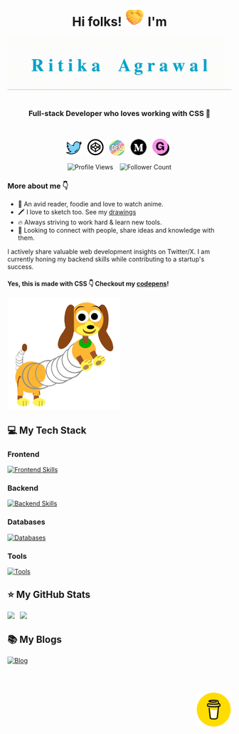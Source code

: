 <div align="center">
   <h1>Hi folks! <img width="45" height="45" src="./images/handshake.png">  I'm </h1> 
   <img src="./images/name-slow.gif"> 

   <br/>
   <br/>

   <h3>Full-stack Developer who loves working with CSS 💜 </h3>

   <br/>
   
   <p align='center'>
<a href="https://twitter.com/RitikaAgrawal08"><img width="35" height="35" src="/images/twitter.png"></a>&nbsp;&nbsp;
<a href="https://codepen.io/RitikaAgrawal08"><img width="38" height="38" src="/images/codepen.png"></a>&nbsp;&nbsp;
<a href="https://dev.to/ritikaagrawal08"><img width="35" height="35" src="./images/devto.png"></a>&nbsp;&nbsp;
<a href="https://medium.com/@RitikaAgrawal08"><img width="38" height="38" src="/images/medium.png"></a>&nbsp;&nbsp;
<a href="https://ritikaagrawal08.gumroad.com/"><img width="38" height="38" src="/images/gumroad.png"></a>&nbsp;&nbsp;
 </p>

   <p>
  <img src="https://komarev.com/ghpvc/?username=Ritika-Agrawal811&label=Profile%20views&color=2a17d1" alt="Profile Views" height="25px"/>
  &nbsp;&nbsp;
  <img src="https://img.shields.io/github/followers/Ritika-Agrawal811?color=2a17d1&label=Followers" alt="Follower Count" height="25px" /> 
</p>
</div>

### More about me :point_down:
- 📕 An avid reader, foodie and love to watch anime.
- 🖍️ I love to sketch too. See my [drawings](https://codepen.io/RitikaAgrawal08/full/WNwZzyb)
- 🔥 Always striving to work hard & learn new tools.
- 👯 Looking to connect with people, share ideas and knowledge with them.

<p> 
I actively share valuable web development insights on Twitter/X. I am currently honing my backend skills while contributing to a startup's success.</p>

#### Yes, this is made with CSS :point_down: Checkout my [codepens](https://codepen.io/RitikaAgrawal08)! 

<img src="images/slinky.png" alt="my single div slinky CSS art" style=" height:250px;"/>

## :computer: My Tech Stack

### Frontend

[![Frontend Skills](https://skillicons.dev/icons?i=html,css,js,react,next,tailwind,bootstrap,typescript,redux)](https://skillicons.dev)


### Backend

[![Backend Skills](https://skillicons.dev/icons?i=go,nodejs,graphql,kafka,redis)](https://skillicons.dev)

### Databases

[![Databases](https://skillicons.dev/icons?i=supabase,postgres,mongodb,mysql)](https://skillicons.dev)


### Tools

[![Tools](https://skillicons.dev/icons?i=git,github,docker,vscode,postman)](https://skillicons.dev)


## :star: My GitHub Stats

<img src="https://github-readme-stats-tau-ten-45.vercel.app/api?username=Ritika-Agrawal811&show_icons=true&card_width=300"/> &nbsp; <img src="https://streak-stats.demolab.com?user=Ritika-Agrawal811&hide_total_contributions=true&card_width=390"/>

## :books: My Blogs



[![Blog](https://github-readme-blog-cards.onrender.com?url=https://medium.com/@RitikaAgrawal08/recreating-marquee-loop-animation-with-css-ef3faa24d2ab)](https://medium.com/@RitikaAgrawal08/recreating-marquee-loop-animation-with-css-ef3faa24d2ab)


<br/>
<br/>

<p  align="right">
 <a href="https://buymeacoffee.com/ritikaagrawal08"><img width="80" height="80" src="/images/coffee.gif"></a>
</p>

